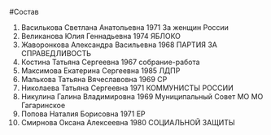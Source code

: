 #Состав
1. Василькова Светлана Анатольевна 1971 За женщин России
2. Великанова Юлия Геннадьевна 1974 ЯБЛОКО
3. Жаворонкова Александра Васильевна 1968 ПАРТИЯ ЗА СПРАВЕДЛИВОСТЬ
4. Костина Татьяна Сергеевна 1967 собрание-работа
5. Максимова Екатерина Сергеевна 1985 ЛДПР
6. Малькова Татьяна Вячеславовна 1969 СР
7. Николаева Татьяна Сергеевна 1971 КОММУНИСТЫ РОССИИ
8. Никулина Галина Владимировна 1969 Муниципальный Совет МО МО Гагаринское
9. Попова Наталия Борисовна 1971 ЕР
10. Смирнова Оксана Алексеевна 1980 СОЦИАЛЬНОЙ ЗАЩИТЫ
